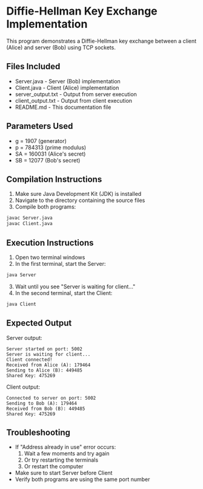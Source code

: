 # Diffie-Hellman Key Exchange Implementation
This program demonstrates a Diffie-Hellman key exchange between a client (Alice) and server (Bob) using TCP sockets.

## Files Included
- Server.java - Server (Bob) implementation
- Client.java - Client (Alice) implementation  
- server_output.txt - Output from server execution
- client_output.txt - Output from client execution
- README.md - This documentation file

## Parameters Used
- g = 1907 (generator)
- p = 784313 (prime modulus)
- SA = 160031 (Alice's secret)
- SB = 12077 (Bob's secret)

## Compilation Instructions
1. Make sure Java Development Kit (JDK) is installed
2. Navigate to the directory containing the source files
3. Compile both programs:
```bash
javac Server.java
javac Client.java
```

## Execution Instructions
1. Open two terminal windows
2. In the first terminal, start the Server:
```bash
java Server
```
3. Wait until you see "Server is waiting for client..."
4. In the second terminal, start the Client:  
```bash
java Client
```

## Expected Output
Server output:
```
Server started on port: 5002
Server is waiting for client...
Client connected!
Received from Alice (A): 179464
Sending to Alice (B): 449485
Shared Key: 475269
```

Client output:
```
Connected to server on port: 5002
Sending to Bob (A): 179464
Received from Bob (B): 449485
Shared Key: 475269
```

## Troubleshooting
- If "Address already in use" error occurs:
  1. Wait a few moments and try again
  2. Or try restarting the terminals
  3. Or restart the computer
- Make sure to start Server before Client
- Verify both programs are using the same port number
